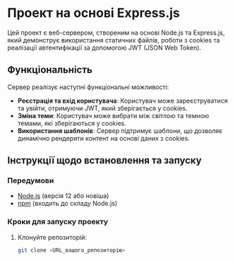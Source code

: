 # Проект на основі Express.js

Цей проект є веб-сервером, створеним на основі Node.js та Express.js, який демонструє використання статичних файлів,
роботи з cookies та реалізації автентифікації за допомогою JWT (JSON Web Token).

## Функціональність

Сервер реалізує наступні функціональні можливості:

- **Реєстрація та вхід користувача**: Користувач може зареєструватися та увійти, отримуючи JWT, який зберігається у
  cookies.
- **Зміна теми**: Користувач може вибрати між світлою та темною темами, які зберігаються у cookies.
- **Використання шаблонів**: Сервер підтримує шаблони, що дозволяє динамічно рендерити контент на основі даних з
  cookies.

## Інструкції щодо встановлення та запуску

### Передумови

- [Node.js](https://nodejs.org/) (версія 12 або новіша)
- [npm](https://www.npmjs.com/) (входить до складу Node.js)

### Кроки для запуску проекту

1. Клонуйте репозиторій:
   ```bash
   git clone <URL_вашого_репозиторію>
